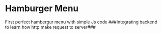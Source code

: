 # Hamburger Menu
First perfect hambergur menu with simple Js code
###Integrating backend to learn how http make request to server###
